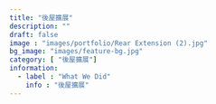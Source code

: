 ```yaml
---
title: "後屋擴展"
description: ""
draft: false
image : "images/portfolio/Rear Extension (2).jpg"
bg_image: "images/feature-bg.jpg"
category: [ "後屋擴展"]
information:
  - label : "What We Did"
    info : "後屋擴展"
---
```



